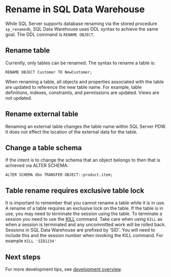 <properties
   pageTitle="Rename in SQL Data Warehouse | Microsoft Azure"
   description="Tips for renaming tables in Azure SQL Data Warehouse for developing solutions."
   services="sql-data-warehouse"
   documentationCenter="NA"
   authors="twounder"
   manager="barbkess"
   editor=""/>

<tags
   ms.service="sql-data-warehouse"
   ms.devlang="NA"
   ms.topic="article"
   ms.tgt_pltfrm="NA"
   ms.workload="data-services"
   ms.date="11/05/2015"
   ms.author="twounder;JRJ@BigBangData.co.uk;barbkess"/>

# Rename in SQL Data Warehouse
While SQL Server supports database renaming via the stored procedure ```sp_renamedb```, SQL Data Warehouse uses DDL syntax to achieve the same goal.  The DDL command is ```RENAME OBJECT```.

## Rename table

Currently, only tables can be renamed.  The syntax to rename a table is:

```
RENAME OBJECT Customer TO NewCustomer;
```

When renaming a table, all objects and properties associated with the table are updated to reference the new table name. For example, table definitions, indexes, constraints, and permissions are updated. Views are not updated.

## Rename external table

Renaming an external table changes the table name within SQL Server PDW. It does not effect the location of the external data for the table.

## Change a table schema
If the intent is to change the schema that an object belongs to then that is achieved via ALTER SCHEMA:

```
ALTER SCHEMA dbo TRANSFER OBJECT::product.item;
```

## Table rename requires exclusive table lock

It is important to remember that you cannot rename a table while it is in use.  A rename of a table requires an exclusive lock on the table.  If the table is in use, you may need to terminate the session using the table.  To terminate a session you need to use the [KILL](https://msdn.microsoft.com/library/ms173730.aspx) command.  Take care when using ```KILL``` as when a session is terminated and any uncommitted work will be rolled back.  Sessions in SQL Data Warehouse are prefixed by 'SID'.  You will need to include this and the session number when invoking the KILL command.  For example ```KILL 'SID1234'```


## Next steps
For more development tips, see [development overview][].

<!--Image references-->

<!--Article references-->
[development overview]: sql-data-warehouse-overview-develop.md

